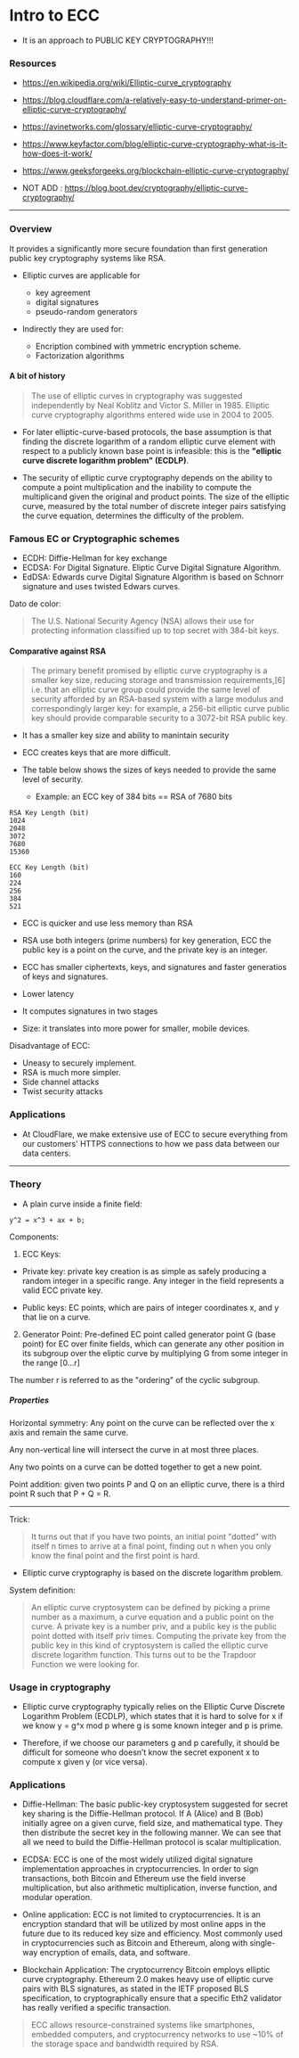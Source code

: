 # Intro to ECC

* It is an approach to PUBLIC KEY CRYPTOGRAPHY!!!

### Resources

* https://en.wikipedia.org/wiki/Elliptic-curve_cryptography
* https://blog.cloudflare.com/a-relatively-easy-to-understand-primer-on-elliptic-curve-cryptography/
* https://avinetworks.com/glossary/elliptic-curve-cryptography/
* https://www.keyfactor.com/blog/elliptic-curve-cryptography-what-is-it-how-does-it-work/
* https://www.geeksforgeeks.org/blockchain-elliptic-curve-cryptography/


* NOT ADD : https://blog.boot.dev/cryptography/elliptic-curve-cryptography/

*********

### Overview

It provides a significantly more secure foundation than first generation public key cryptography systems like RSA.

* Elliptic curves are applicable for 
	* key agreement 
	* digital signatures 
	* pseudo-random generators


* Indirectly they are used for:  
	* Encription combined with ymmetric encryption scheme. 
	* Factorization algorithms


#### A bit of history

>The use of elliptic curves in cryptography was suggested independently by Neal Koblitz and Victor S. Miller in 1985. Elliptic curve cryptography algorithms entered wide use in 2004 to 2005.

* For later elliptic-curve-based protocols, the base assumption is that finding the discrete logarithm of a random elliptic curve element with respect to a publicly known base point is infeasible: this is the **"elliptic curve discrete logarithm problem" (ECDLP)**. 

* The security of elliptic curve cryptography depends on the ability to compute a point multiplication and the inability to compute the multiplicand given the original and product points. The size of the elliptic curve, measured by the total number of discrete integer pairs satisfying the curve equation, determines the difficulty of the problem.


### Famous EC or Cryptographic schemes


* ECDH: Diffie-Hellman for key exchange
* ECDSA: For Digital Signature. Eliptic Curve Digital Signature Algorithm.
* EdDSA: Edwards curve Digital Signature Algorithm is based on Schnorr signature and uses twisted Edwars curves.


Dato de color: 

>The U.S. National Security Agency (NSA) allows their use for protecting information classified up to top secret with 384-bit keys.


#### Comparative against RSA

>The primary benefit promised by elliptic curve cryptography is a smaller key size, reducing storage and transmission requirements,[6] i.e. that an elliptic curve group could provide the same level of security afforded by an RSA-based system with a large modulus and correspondingly larger key: for example, a 256-bit elliptic curve public key should provide comparable security to a 3072-bit RSA public key.

* It has a smaller key size and ability to manintain security

* ECC creates keys that are more difficult.

* The table below shows the sizes of keys needed to provide the same level of security.
	* Example: an ECC key of 384 bits == RSA of 7680 bits

```
RSA Key Length (bit)
1024
2048
3072
7680
15360

ECC Key Length (bit)
160
224
256
384
521
```

* ECC is quicker and use less memory than RSA

* RSA use both integers (prime numbers) for key generation, ECC the public key is a point on the curve, and the private key is an integer.

* ECC has smaller ciphertexts, keys, and signatures and faster generatios of keys and signatures.
* Lower latency 
* It computes signatures in two stages

* Size: it translates into more power for smaller, mobile devices.

Disadvantage of ECC:

* Uneasy to securely implement. 
* RSA is much more simpler. 
* Side channel attacks
* Twist security attacks


### Applications


* At CloudFlare, we make extensive use of ECC to secure everything from our customers' HTTPS connections to how we pass data between our data centers.


************************


### Theory

* A plain curve inside a finite field:

```
y^2 = x^3 + ax + b;
```

Components: 


1. ECC Keys: 

* Private key: private key creation is as simple as safely producing a random integer in a specific range. Any integer in the field represents a valid ECC private key.

* Public keys: EC points, which are pairs of integer coordinates x, and y that lie on a curve. 


2. Generator Point: Pre-defined EC point called generator point G (base point) for EC over finite fields, which can generate any other position in its subgroup over the eliptic curve by multiplying G from some integer in the range [0...r]


The number r is referred to as the "ordering" of the cyclic subgroup.

##### Properties

Horizontal symmetry: Any point on the curve can be reflected over the x axis and remain the same curve.

Any non-vertical line will intersect the curve in at most three places.

Any two points on a curve can be dotted together to get a new point.

Point addition: given two points P and Q on an elliptic curve, there is a third point R such that P + Q = R.

***

Trick: 

>It turns out that if you have two points, an initial point "dotted" with itself n times to arrive at a final point, finding out n when you only know the final point and the first point is hard.

* Elliptic curve cryptography is based on the discrete logarithm problem.

System definition: 

>An elliptic curve cryptosystem can be defined by picking a prime number as a maximum, a curve equation and a public point on the curve. A private key is a number priv, and a public key is the public point dotted with itself priv times. Computing the private key from the public key in this kind of cryptosystem is called the elliptic curve discrete logarithm function. This turns out to be the Trapdoor Function we were looking for.


### Usage in cryptography

* Elliptic curve cryptography typically relies on the Elliptic Curve Discrete Logarithm Problem (ECDLP), which states that it is hard to solve for x if we know y = g^x mod p where g is some known integer and p is prime. 

* Therefore, if we choose our parameters g and p carefully, it should be difficult for someone who doesn’t know the secret exponent x to compute x given y (or vice versa).


### Applications

* Diffie-Hellman: The basic public-key cryptosystem suggested for secret key sharing is the Diffie-Hellman protocol. If A (Alice) and B (Bob) initially agree on a given curve, field size, and mathematical type. They then distribute the secret key in the following manner. We can see that all we need to build the Diffie-Hellman protocol is scalar multiplication.

* ECDSA: ECC is one of the most widely utilized digital signature implementation approaches in cryptocurrencies. In order to sign transactions, both Bitcoin and Ethereum use the field inverse multiplication, but also arithmetic multiplication, inverse function, and modular operation.

* Online application: ECC is not limited to cryptocurrencies. It is an encryption standard that will be utilized by most online apps in the future due to its reduced key size and efficiency. Most commonly used in cryptocurrencies such as Bitcoin and Ethereum, along with single-way encryption of emails, data, and software.

* Blockchain Application: The cryptocurrency Bitcoin employs elliptic curve cryptography. Ethereum 2.0 makes heavy use of elliptic curve pairs with BLS signatures, as stated in the IETF proposed BLS specification, to cryptographically ensure that a specific Eth2 validator has really verified a specific transaction. 

>ECC allows resource-constrained systems like smartphones, embedded computers, and cryptocurrency networks to use ~10% of the storage space and bandwidth required by RSA.


















